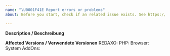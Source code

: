 ```yaml
---
name: "\U0001F41E Report errors or problems"
about: Before you start, check if an related issue exists. See https://github.com/redaxo/redaxo/issues

---
```


**Description / Beschreibung**

**Affected Versions / Verwendete Versionen**
REDAXO:
PHP:
Browser:
System AddOns:
